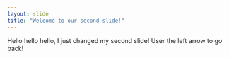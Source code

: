 ```yaml
---
layout: slide
title: "Welcome to our second slide!"
---
```

Hello hello hello, I just changed my second slide!
User the left arrow to go back!
